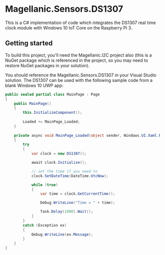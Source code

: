 # Magellanic.Sensors.DS1307
This is a C# implementation of code which integrates the DS1307 real time clock module with Windows 10 IoT Core on the Raspberry Pi 3.

## Getting started
To build this project, you'll need the Magellanic.I2C project also (this is a NuGet package which is referenced in the project, so you may need to restore NuGet packages in your solution).

You should reference the Magellanic.Sensors.DS1307 in your Visual Studio solution. The DS1307 can be used with the following sample code from a blank Windows 10 UWP app:

```C#
public sealed partial class MainPage : Page
{
    public MainPage()
    {
        this.InitializeComponent();
 
        Loaded += MainPage_Loaded;
    }
 
    private async void MainPage_Loaded(object sender, Windows.UI.Xaml.RoutedEventArgs e)
    {
        try
        {
            var clock = new DS1307();

            await clock.Initialize();

            // set the time if you need to
            clock.SetDateTime(DateTime.UtcNow);

            while (true)
            {
                var time = clock.GetCurrentTime();

                Debug.WriteLine("Time = " + time);

                Task.Delay(1000).Wait();
            }
        }
        catch (Exception ex)
        {
            Debug.WriteLine(ex.Message);
        }
    }
}
```
